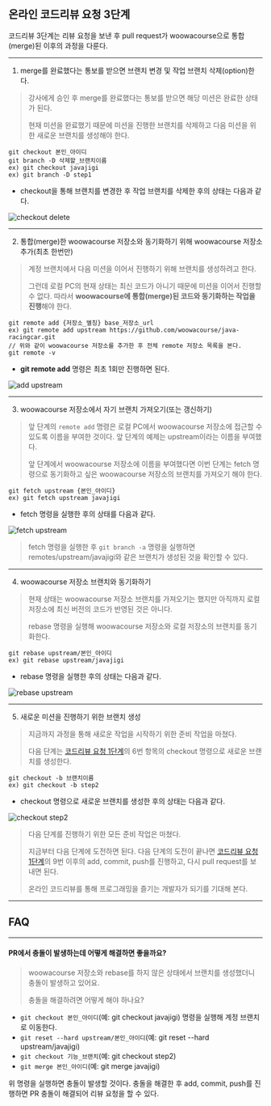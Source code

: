 ## 온라인 코드리뷰 요청 3단계
코드리뷰 3단계는 리뷰 요청을 보낸 후 pull request가 woowacourse으로 통합(merge)된 이후의 과정을 다룬다.

---
1. merge를 완료했다는 통보를 받으면 브랜치 변경 및 작업 브랜치 삭제(option)한다.
> 강사에게 승인 후 merge를 완료했다는 통보를 받으면 해당 미션은 완료한 상태가 된다.
>
> 현재 미션을 완료했기 때문에 미션을 진행한 브랜치를 삭제하고 다음 미션을 위한 새로운 브랜치를 생성해야 한다.

```
git checkout 본인_아이디
git branch -D 삭제할_브랜치이름
ex) git checkout javajigi
ex) git branch -D step1
```

* checkout을 통해 브랜치를 변경한 후 작업 브랜치를 삭제한 후의 상태는 다음과 같다.

![checkout delete](./images/checkout_delete.png)

---
2. 통합(merge)한 woowacourse 저장소와 동기화하기 위해 woowacourse 저장소 추가(최초 한번만)
> 계정 브랜치에서 다음 미션을 이어서 진행하기 위해 브랜치를 생성하려고 한다. 
>
> 그런데 로컬 PC의 현재 상태는 최신 코드가 아니기 때문에 미션을 이어서 진행할 수 없다. 따라서 **woowacourse에 통합(merge)된 코드와 동기화하는 작업을 진행**해야 한다.

```
git remote add {저장소_별칭} base_저장소_url
ex) git remote add upstream https://github.com/woowacourse/java-racingcar.git
// 위와 같이 woowacourse 저장소를 추가한 후 전체 remote 저장소 목록을 본다.
git remote -v
```
* **git remote add** 명령은 최초 1회만 진행하면 된다.

![add upstream](./images/add_upstream.png)

---
3. woowacourse 저장소에서 자기 브랜치 가져오기(또는 갱신하기)
> 앞 단계의 `remote add` 명령은 로컬 PC에서 woowacourse 저장소에 접근할 수 있도록 이름을 부여한 것이다. 앞 단계의 예제는 upstream이라는 이름을 부여했다.
>
> 앞 단계에서 woowacourse 저장소에 이름을 부여했다면 이번 단계는 fetch 명령으로 동기화하고 싶은 woowacourse 저장소의 브랜치를 가져오기 해야 한다.

```
git fetch upstream {본인_아이디}
ex) git fetch upstream javajigi
```

* fetch 명령을 실행한 후의 상태를 다음과 같다.

![fetch upstream](./images/fetch_upstream.png)

> fetch 명령을 실행한 후 `git branch -a` 명령을 실행하면 remotes/upstream/javajigi와 같은 브랜치가 생성된 것을 확인할 수 있다.

---
4. woowacourse 저장소 브랜치와 동기화하기
> 현재 상태는 woowacourse 저장소 브랜치를 가져오기는 했지만 아직까지 로컬 저장소에 최신 버전의 코드가 반영된 것은 아니다.
>
> rebase 명령을 실행해 woowacourse 저장소와 로컬 저장소의 브랜치를 동기화한다.

```
git rebase upstream/본인_아이디
ex) git rebase upstream/javajigi
```

* rebase 명령을 실행한 후의 상태는 다음과 같다.

![rebase upstream](./images/rebase_upstream.png)

---
5. 새로운 미션을 진행하기 위한 브랜치 생성
> 지금까지 과정을 통해 새로운 작업을 시작하기 위한 준비 작업을 마쳤다.
>
> 다음 단계는 [코드리뷰 요청 1단계](./review-step1.md)의 6번 항목의 checkout 명령으로 새로운 브랜치를 생성한다.

```
git checkout -b 브랜치이름
ex) git checkout -b step2
```

* checkout 명령으로 새로운 브랜치를 생성한 후의 상태는 다음과 같다.

![checkout step2](./images/checkout_step2.png)

> 다음 단계를 진행하기 위한 모든 준비 작업은 마쳤다.
>
> 지금부터 다음 단계에 도전하면 된다. 다음 단계의 도전이 끝나면 [코드리뷰 요청 1단계](./review-step1.md)의 9번 이후의 add, commit, push를 진행하고, 다시 pull request를 보내면 된다.
>
> 온라인 코드리뷰를 통해 프로그래밍을 즐기는 개발자가 되기를 기대해 본다.

---
## FAQ

---
#### PR에서 충돌이 발생하는데 어떻게 해결하면 좋을까요?
> woowacourse 저장소와 rebase를 하지 않은 상태에서 브랜치를 생성했더니 충돌이 발생하고 있어요.
>
> 충돌을 해결하려면 어떻게 해야 하나요?

* `git checkout 본인_아이디`(예: git checkout javajigi) 명령을 실행해 계정 브랜치로 이동한다.
* `git reset --hard upstream/본인_아이디`(예: git reset --hard upstream/javajigi)
* `git checkout 기능_브랜치`(예: git checkout step2)
* `git merge 본인_아이디`(예: git merge javajigi)

위 명령을 실행하면 충돌이 발생할 것이다. 충돌을 해결한 후 add, commit, push를 진행하면 PR 충돌이 해결되어 리뷰 요청을 할 수 있다.
